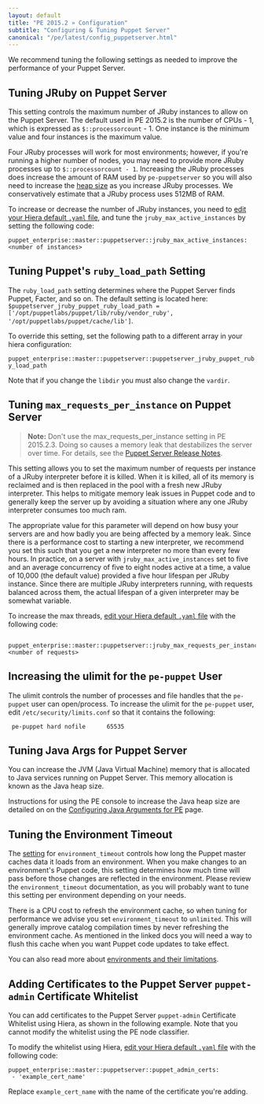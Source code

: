 ```yaml
---
layout: default
title: "PE 2015.2 » Configuration"
subtitle: "Configuring & Tuning Puppet Server"
canonical: "/pe/latest/config_puppetserver.html"
---
```


We recommend tuning the following settings as needed to improve the performance of your Puppet Server.

## Tuning JRuby on Puppet Server

This setting controls the maximum number of JRuby instances to allow on the Puppet Server. The default used in PE 2015.2 is the number of CPUs - 1, which is expressed as `$::processorcount` - 1. One instance is the minimum value and four instances is the maximum value.

Four JRuby processes will work for most environments; however, if you're running a higher number of nodes, you may need to provide more JRuby processes up to `$::processorcount - 1`. Increasing the JRuby processes does increase the amount of RAM used by `pe-puppetserver` so you will also need to increase the [heap size](./config_java_args.html#pe-puppet-server-service) as you increase JRuby processes. We conservatively estimate that a JRuby process uses 512MB of RAM.

To increase or decrease the number of JRuby instances, you need to [edit your Hiera default `.yaml` file](./config_intro.html#configure-settings-with-hiera), and tune the `jruby_max_active_instances` by setting the following code:

	puppet_enterprise::master::puppetserver::jruby_max_active_instances: <number of instances>

## Tuning Puppet's `ruby_load_path` Setting

The `ruby_load_path` setting determines where the Puppet Server finds Puppet, Facter, and so on. The default setting is located here: `$puppetserver_jruby_puppet_ruby_load_path = ['/opt/puppetlabs/puppet/lib/ruby/vendor_ruby', '/opt/puppetlabs/puppet/cache/lib']`.

To override this setting, set the following path to a different array in your hiera configuration:

`puppet_enterprise::master::puppetserver::puppetserver_jruby_puppet_ruby_load_path`

Note that if you change the `libdir` you must also change the `vardir`.

## Tuning `max_requests_per_instance` on Puppet Server

> **Note:** Don't use the max_requests_per_instance setting in PE 2015.2.3. Doing so causes a memory leak that destabilizes the server over time. For details, see the [Puppet Server Release Notes](/puppetserver/2.2/release_notes.html#max-requests-per-instance-causes-a-memory-leak).

This setting allows you to set the maximum number of requests per instance of a JRuby interpreter before it is killed. When it is killed, all of its memory is reclaimed and is then replaced in the pool with a fresh new JRuby interpreter. This helps to mitigate memory leak issues in Puppet code and to generally keep the server up by avoiding a situation where any one JRuby interpreter consumes too much ram.

The appropriate value for this parameter will depend on how busy your servers are and how badly you are being affected by a memory leak. Since there is a performance cost to starting a new interpreter, we recommend you set this such that you get a new interpreter no more than every few hours. In practice, on a server with `jruby_max_active_instances` set to five and an average concurrency of five to eight nodes active at a time, a value of 10,000 (the default value) provided a five hour lifespan per JRuby instance. Since there are multiple JRuby interpreters running, with requests balanced across them, the actual lifespan of a given interpreter may be somewhat variable.

To increase the max threads, [edit your Hiera default `.yaml` file](./config_intro.html#configure-settings-with-hiera) with the following code:

         puppet_enterprise::master::puppetserver::jruby_max_requests_per_instance: <number of requests>

## Increasing the ulimit for the `pe-puppet` User

The ulimit controls the number of processes and file handles that the `pe-puppet` user can open/process. To increase the ulimit for the `pe-puppet` user, edit `/etc/security/limits.conf` so that it contains the following:

     pe-puppet hard	nofile      65535

## Tuning Java Args for Puppet Server

You can increase the JVM (Java Virtual Machine) memory that is allocated to Java services running on Puppet Server. This memory allocation is known as the Java heap size.

Instructions for using the PE console to increase the Java heap size are detailed on on the [Configuring Java Arguments for PE](./config_java_args.html#pe-puppet-server-service) page.

## Tuning the Environment Timeout

The [setting](/puppet/4.2/reference/environments_configuring.html#environmenttimeout) for `environment_timeout` controls how long the Puppet master caches data it loads from an environment. When you make changes to an environment's Puppet code, this setting determines how much time will pass before those changes are reflected in the environment. Please review the `environment_timeout` documentation, as you will probably want to tune this setting per environment depending on your needs.

There is a CPU cost to refresh the environment cache, so when tuning for performance we advise you set `environment_timeout` to `unlimited`. This will generally improve catalog compilation times by never refreshing the environment cache. As mentioned in the linked docs you will need a way to flush this cache when you want Puppet code updates to take effect.

You can also read more about [environments and their limitations](/puppet/4.2/reference/environments_limitations.html#environments:-limitations-of-environments).

## Adding Certificates to the Puppet Server `puppet-admin` Certificate Whitelist

You can add certificates to the Puppet Server `puppet-admin` Certificate Whitelist using Hiera, as shown in the following example. Note that you cannot modify the whitelist using the PE node classifier.

To modify the whitelist using Hiera, [edit your Hiera default `.yaml` file](./config_intro.html#configure-settings-with-hiera) with the following code:

~~~
puppet_enterprise::master::puppetserver::puppet_admin_certs:
 - 'example_cert_name'
~~~

Replace `example_cert_name` with the name of the certificate you're adding.
